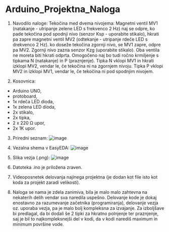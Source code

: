 # Arduino_Projektna_Naloga

1. Navodilo naloge: 
Tekočina med dvema nivojema: Magnetni ventil MV1 (natakanje - utripanje zelene LED s frekvenco 2 Hz) naj se odpre, ko pade tekočina pod spodnji nivo (senzor Ksp - uporabite stikalo), hkrati pa zapre magnetni ventil MV2 (odtekanje - utripanje rdeče LED s drekvenco 2 Hz). ko doseže tekočina zgornji nivo, se MV1 zapre, odpre pa MV2. Zgornji nivo zazna senzor Kzg (uporabite stikalo). Oba ventila ne moreta biti hkrati odprta. Omogočeno naj bo tudi ročno krmiljenje s tipkama N (natakanje) in P (praznjenje). Tipka N vklopi MV1 in hkrati izklopi MV2, vendar le, če tekočina ni na zgornjem nivoju. Tipka P vklopi MV2 in izklopi MV1, vendar le, če tekočina ni pod spodnjim nivojem.

2. Kosovnica: 
  - Arduino UNO,
  - protoboard,
  - 1x rdeča LED dioda,
  - 1x zelena LED dioda,
  - 2x stikalo,
  - 2x tipka,
  - 2 x 220 Ω upor,
  - 2x 1K upor.

3. Priredni seznam: 
![image](https://github.com/TeoNovak/Arduino_Projektna_Naloga/assets/135325771/56d2730d-d4e4-420e-b7ca-4e821848f00b)

4. Vezalna shema v EasyEDA:
![image](https://github.com/TeoNovak/Arduino_Projektna_Naloga/assets/135325771/f8e5f179-5e88-4700-867f-398343c33206)

5. Slika vezja (.png):
![image](https://github.com/TeoNovak/Arduino_Projektna_Naloga/assets/135325771/a4a852b0-deef-4c93-a848-593968d52ff0)

6. Datoteka .ino je priložena zraven.

7. Videoposnetek delovanja najinega projektna (je dodan kot file isto kot koda za projekt zaradi velikosti).

8. Naloga se nama je zdela zanimiva, bila je malo malo zahtevna na nekaterih delih vendar sva naredila uspešno. Delovanje kode je dokaj enostavno za razumevanje začetnika (programiranja), delovanje vezja oz. uporaba vezja, pa je malo bolj kompleksna za izvajanje. Za izboljšave bi predlagal, da bi dodali še 2 tipki za hkratno polnjenje ter praznjenje, saj je bil to najkompleksnejši del v kodi, da v kodi narediš maximum in minimum površine vode.

